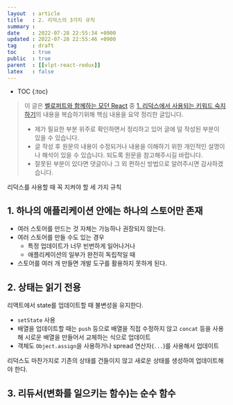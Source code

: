 ```yaml
---
layout  : article
title   : 2. 리덕스의 3가지 규칙
summary : 
date    : 2022-07-28 22:55:34 +0900
updated : 2022-07-28 22:55:46 +0900
tag     : draft
toc     : true
public  : true
parent  : [[vlpt-react-redux]]
latex   : false
---
```

* TOC
{:toc}

> 이 글은 [벨로퍼트와 함께하는 모던 React](https://react.vlpt.us) 중 [1. 리덕스에서 사용되는 키워드 숙지하기](https://react.vlpt.us/redux/01-keywords.html)의 내용을 복습하기위해 핵심 내용을 요약 정리한 글입니다.
>
> * 제가 필요한 부분 위주로 확인하면서 정리하고 있어 글에 덜 작성된 부분이 있을 수 있습니다.
> * 글 작성 후 원문의 내용이 수정되거나 내용을 이해하기 위한 개인적인 설명이나 해석이 있을 수 있습니다. 되도록 원문을 참고해주시길 바랍니다.
> * 잘못된 부분이 있다면 댓글이나 그 외 편하신 방법으로 알려주시면 감사하겠습니다.

리덕스를 사용할 때 꼭 지켜야 할 세 가지 규칙

## 1. 하나의 애플리케이션 안에는 하나의 스토어만 존재

* 여러 스토어를 만드는 것 자체는 가능하나 권장되지 않는다.
* 여러 스토어를 만들 수도 있는 경우
    * 특정 업데이트가 너무 빈번하게 일어나거나
    * 애플리케이션의 일부가 완전히 독립적일 때
* 스토어를 여러 개 만들면 개발 도구를 활용하지 못하게 된다.

## 2. 상태는 읽기 전용

리액트에서 state를 업데이트할 때 불변성을 유지한다.

* `setState` 사용
* 배열을 업데이트할 때는 `push` 등으로 배열을 직접 수정하지 않고 `concat` 등을 사용해 시로운 배열을 만들어서 교체하는 식으로 업데이트
* 객체도 `Object.assign`을 사용하거나 spread 연산자(`...`)를 사용해서 업데이트

리덕스도 마찬가지로 기존의 상태를 건들이지 않고 새로운 상태를 생성하여 업데이트해야 한다.

## 3. 리듀서(변화를 일으키는 함수)는 순수 함수
